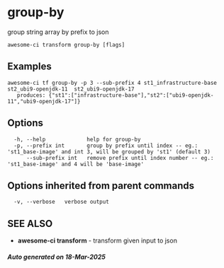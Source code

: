 # group-by

group string array by prefix to json

```
awesome-ci transform group-by [flags]
```

## Examples

```
awesome-ci tf group-by -p 3 --sub-prefix 4 st1_infrastructure-base  st2_ubi9-openjdk-11  st2_ubi9-openjdk-17 
   produces: {"st1":["infrastructure-base"],"st2":["ubi9-openjdk-11","ubi9-openjdk-17"]}
```

## Options

```
  -h, --help             help for group-by
  -p, --prefix int       group by prefix until index -- eg.: 'st1_base-image' and int 3, will be grouped by 'st1' (default 3)
      --sub-prefix int   remove prefix until index number -- eg.: 'st1_base-image' and 4 will be 'base-image'
```

## Options inherited from parent commands

```
  -v, --verbose   verbose output
```

## SEE ALSO

* **awesome-ci transform**	 - transform given input to json

##### Auto generated on 18-Mar-2025
